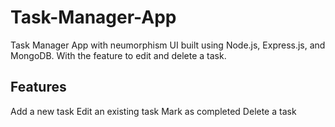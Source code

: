 # Task-Manager-App
Task Manager App with neumorphism UI built using Node.js, Express.js, and MongoDB. With the feature to edit and delete a task.

## Features
Add a new task
Edit an existing task
Mark as completed
Delete a task
